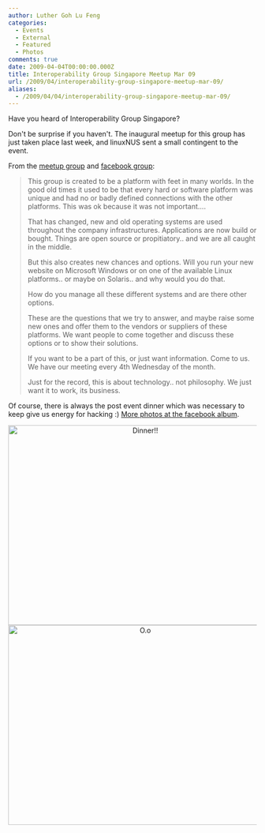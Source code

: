 ```yaml
---
author: Luther Goh Lu Feng
categories:
  - Events
  - External
  - Featured
  - Photos
comments: true
date: 2009-04-04T00:00:00.000Z
title: Interoperability Group Singapore Meetup Mar 09
url: /2009/04/interoperability-group-singapore-meetup-mar-09/
aliases:
  - /2009/04/04/interoperability-group-singapore-meetup-mar-09/
---
```


Have you heard of Interoperability Group Singapore?

Don't be surprise if you haven't. The inaugural meetup for this group has just taken place last week, and linuxNUS sent a small contingent to the event.

From the <a href="//www.meetup.com/Interoperability-Group-Singapore">meetup group</a> and <a href="//www.facebook.com/group.php?gid=55216374175">facebook group</a>:

<blockquote>This group is created to be a platform with feet in many worlds. In the good old times it used to be that every hard or software platform was unique and had no or badly defined connections with the other platforms. This was ok because it was not important....

That has changed, new and old operating systems are used throughout the company infrastructures. Applications are now build or bought. Things are open source or propitiatory.. and we are all caught in the middle.

But this also creates new chances and options. Will you run your new website on Microsoft Windows or on one of the available Linux platforms.. or maybe on Solaris.. and why would you do that.

How do you manage all these different systems and are there other options.

These are the questions that we try to answer, and maybe raise some new ones and offer them to the vendors or suppliers of these platforms. We want people to come together and discuss these options or to show their solutions.

If you want to be a part of this, or just want information. Come to us. We have our meeting every 4th Wednesday of the month.

Just for the record, this is about technology.. not philosophy. We just want it to work, its business.</blockquote>

Of course, there is always the post event dinner which was necessary to keep give us energy for hacking :) <a href="//www.facebook.com/photo_search.php?oid=55216374175&view=all">More photos at the facebook album</a>.

<div align="center">
<img src="//photos-b.ak.fbcdn.net/photos-ak-sf2p/v651/150/56/646067397/n646067397_1518561_2119408.jpg" width="540" height="405" alt="Dinner!!" />

<img src="//photos-f.ak.fbcdn.net/photos-ak-sf2p/v651/150/56/646067397/n646067397_1518565_1572899.jpg" width="540" height="405" alt="O.o" />
